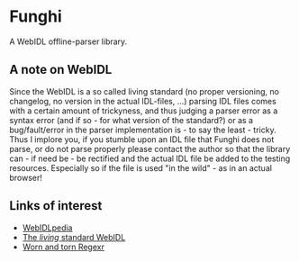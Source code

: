 # Funghi
A WebIDL offline-parser library.

## A note on WebIDL
Since the WebIDL is a so called living standard (no proper versioning, no changelog, no version in the actual IDL-files, ...) 
parsing IDL files comes with a certain amount of trickyness,
and thus judging a parser error as a syntax error (and if so - for what version of the standard?) or as a bug/fault/error 
in the parser implementation is - to say the least - tricky. Thus I implore you, if you stumble upon an IDL file that 
Funghi does not parse, or do not parse properly please contact the author so that the library can - if need be - be 
rectified and the actual IDL file be added to the testing resources. Especially so if the file is used "in the wild" - 
as in an actual browser!

## Links of interest
* [WebIDLpedia](https://dontcallmedom.github.io/webidlpedia/)
* [The *living* standard WebIDL](https://webidl.spec.whatwg.org/)
* [Worn and torn Regexr](https://regexr.com/)
